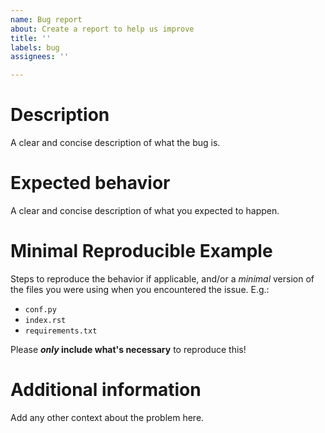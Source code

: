 ```yaml
---
name: Bug report
about: Create a report to help us improve
title: ''
labels: bug
assignees: ''

---
```


# Description

A clear and concise description of what the bug is.

# Expected behavior

A clear and concise description of what you expected to happen.

# **Minimal** Reproducible Example

Steps to reproduce the behavior if applicable, and/or a *minimal* version of the files you were using when you encountered the issue. E.g.:

- `conf.py`
- `index.rst`
- `requirements.txt`

Please ***only* include what's necessary** to reproduce this!

# Additional information

Add any other context about the problem here.

